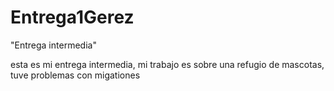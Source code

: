 # Entrega1Gerez
"Entrega intermedia"

esta es mi entrega intermedia, mi trabajo es sobre una refugio de mascotas, tuve problemas con migationes
